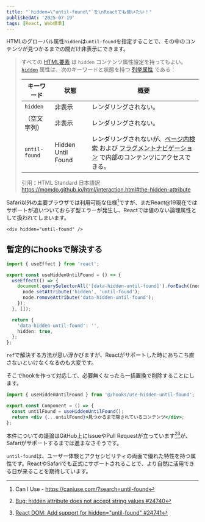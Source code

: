 ```yaml
---
title: "`hidden=\"until-found\"`を\nReactでも使いたい！"
publishedAt: '2025-07-19'
tags: [React, Web標準]
---
```


HTMLのグローバル属性`hidden`は`until-found`を指定することで、その中のコンテンツが見つかるまでの間だけ非表示にできます。

> すべての [HTML要素](https://momdo.github.io/html/infrastructure.html#html-elements) は `hidden` コンテンツ属性設定を持ってもよい。[`hidden`](https://momdo.github.io/html/interaction.html#attr-hidden) 属性は、次のキーワードと状態を持つ [列挙属性](https://momdo.github.io/html/common-microsyntaxes.html#enumerated-attribute) である：
>
> | キーワード    | 状態               | 概要                                                                                                                                                                                                                                              |
> | ------------- | ------------------ | ------------------------------------------------------------------------------------------------------------------------------------------------------------------------------------------------------------------------------------------------- |
> | `hidden`      | 非表示             | レンダリングされない。                                                                                                                                                                                                                            |
> | （空文字列）  | 非表示             | レンダリングされない。                                                                                                                                                                                                                            |
> | `until-found` | Hidden Until Found | レンダリングされないが、[ページ内検索](https://momdo.github.io/html/interaction.html#find-in-page-2) および [フラグメントナビゲーション](https://momdo.github.io/html/browsing-the-web.html#navigate-fragid) で内部のコンテンツにアクセスできる。 |
>
> 引用：HTML Standard 日本語訳 https://momdo.github.io/html/interaction.html#the-hidden-attribute

Safari以外の主要ブラウザでは利用可能な仕様[^1]ですが、まだReact@19現在ではサポートが追いついておらず型エラーが発生し、Reactでは値のない論理属性として扱われてしまいます。

[^1]: Can I Use - https://caniuse.com/?search=until-found

```html:jsx
<div hidden="until-found" />
```

## 暫定的にhooksで解決する

```jsx:use-hidden-until-found.ts
import { useEffect } from 'react';

export const useHiddenUntilFound = () => {
  useEffect(() => {
    document.querySelectorAll('[data-hidden-until-found]').forEach((node) => {
      node.setAttribute('hidden', 'until-found');
      node.removeAttribute('data-hidden-until-found');
    });
  }, []);

  return {
    'data-hidden-until-found': '',
    hidden: true,
  };
};
```

`ref`で解決する方法が思い浮かびますが、Reactがサポートした時にあちこち直さないといけなくなるのも大変です。

そこでhookを作って対応して、必要無くなったら一括置換で削除することにします。

```jsx
import { useHiddenUntilFound } from '@/hooks/use-hidden-until-found';

export const Component = () => {
  const untilFound = useHiddenUntilFound();
  return <div {...untilFound}>見つかるまで隠されているコンテンツ</div>;
};
```

本件についての議論はGitHub上にIssueやPull Requestが立っています[^2][^3]が、Safariがサポートするまでは進まなさそうです。

`until-found`は、ユーザー体験とアクセシビリティの両面で優れた特性を持つ属性です。ReactやSafariでも正式にサポートされることで、より自然に活用できる日が来ることを期待しています。

[^2]: [Bug: hidden attribute does not accept string values #24740](https://github.com/facebook/react/issues/24740)

[^3]: [React DOM: Add support for hidden="until-found" #24741](https://github.com/facebook/react/pull/24741)

